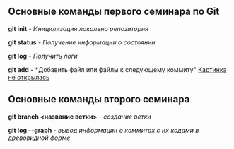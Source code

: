 ## Основные команды первого семинара по Git

**git init** - *Иницилизация локально репозитория*

**git status** - *Получение информации о состоянии*

**git log** - *Получить логи*

**git add** - *Добавить файл или файлы к следующему коммиту"
[Картинка не открылась](Картинка1.jpg)

## Основные команды второго семинара

**git branch <название ветки>** - *создание ветки*

**git log --graph** - *вывод информации о коммитах с их кодами в древовидной форме* 
